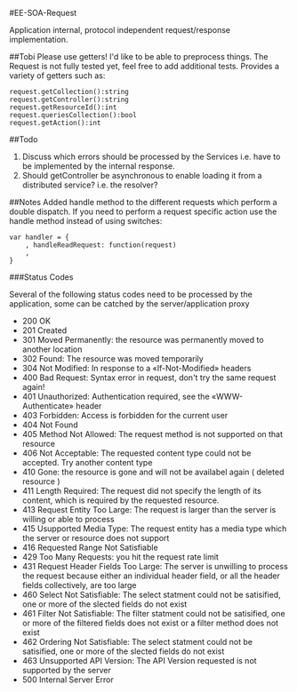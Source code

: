 #EE-SOA-Request

Application internal, protocol independent request/response implementation.

##Tobi
Please use getters! I'd like to be able to preprocess things.
The Request is not fully tested yet, feel free to add additional tests.
Provides a variety of getters such as:

    request.getCollection():string
    request.getController():string
    request.getResourceId():int
    request.queriesCollection():bool
    request.getAction():int

##Todo
  1. Discuss which errors should be processed by the Services i.e. have to be implemented by the internal response.
  2. Should getController be asynchronous to enable loading it from a distributed service? i.e. the resolver?

##Notes
Added handle method to the different requests which perform a double dispatch. If you need to perform a request specific
action use the handle method instead of using switches:

    var handler = {
        , handleReadRequest: function(request)
        ,
    }


###Status Codes

Several of the following status codes need to be processed by the application, some can be catched by the server/application proxy

  - 200 OK
  - 201 Created
  - 301 Moved Permanently: the resource was permanently moved to another location
  - 302 Found: The resource was moved temporarily
  - 304 Not Modified: In response to a «If-Not-Modified» headers
  - 400 Bad Request: Syntax error in request, don't try the same request again!
  - 401 Unauthorized: Authentication required, see the «WWW-Authenticate» header
  - 403 Forbidden: Access is forbidden for the current user
  - 404 Not Found
  - 405 Method Not Allowed: The request method is not supported on that resource
  - 406 Not Acceptable: The requested content type could not be accepted. Try another content type
  - 410 Gone: the resource is gone and will not be availabel again ( deleted resource )
  - 411 Length Required: The request did not specify the length of its content, which is required by the requested resource.
  - 413 Request Entity Too Large: The request is larger than the server is willing or able to process
  - 415 Usupported Media Type: The request entity has a media type which the server or resource does not support
  - 416 Requested Range Not Satisfiable
  - 429 Too Many Requests: you hit the request rate limit
  - 431 Request Header Fields Too Large: The server is unwilling to process the request because either an individual header field, or all the header fields collectively, are too large
  - 460 Select Not Satisfiable: The select statment could not be satisified, one or more of the slected fields do not exist
  - 461 Filter Not Satisfiable: The filter statment could not be satisified, one or more of the filtered fields does not exist or a filter method does not exist
  - 462 Ordering Not Satisfiable: The select statment could not be satisified, one or more of the slected fields do not exist
  - 463 Unsupported API Version: The API Version requested is not supported by the server
  - 500 Internal Server Error